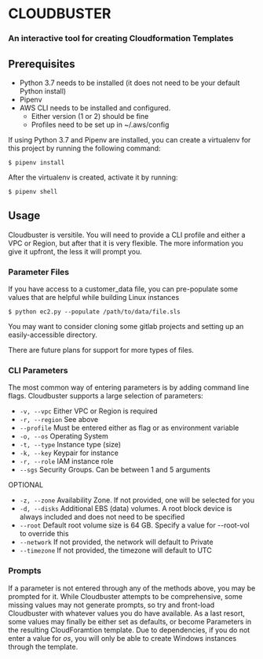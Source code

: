 # CLOUDBUSTER
### An interactive tool for creating Cloudformation Templates

## Prerequisites
- Python 3.7 needs to be installed (it does not need to be your default Python install)
- Pipenv
- AWS CLI needs to be installed and configured.
    - Either version (1 or 2) should be fine
    - Profiles need to be set up in ~/.aws/config

If using Python 3.7 and Pipenv are installed, you can create a virtualenv for this project by running the following command:
    
    $ pipenv install

After the virtualenv is created, activate it by running:
    
    $ pipenv shell

## Usage
Cloudbuster is versitile. You will need to provide a CLI profile and either a VPC or Region, but after that it is very flexible. The more information you give it upfront, the less it will prompt you.

### Parameter Files
If you have access to a customer_data file, you can pre-populate some values that are helpful while building Linux instances

    $ python ec2.py --populate /path/to/data/file.sls

You may want to consider cloning some gitlab projects and setting up an easily-accessible directory.

There are future plans for support for more types of files.

### CLI Parameters
The most common way of entering parameters is by adding command line flags.
Cloudbuster supports a large selection of parameters:
- ```-v, --vpc``` Either VPC or Region is required
- ```-r, --region``` See above
- ```--profile``` Must be entered either as flag or as environment variable
- ```-o, --os``` Operating System
- ```-t, --type``` Instance type (size)
- ```-k, --key``` Keypair for instance
- ```-r, --role``` IAM instance role
- ```--sgs``` Security Groups. Can be between 1 and 5 arguments


OPTIONAL
- ```-z, --zone``` Availability Zone. If not provided, one will be selected for you
- ```-d, --disks``` Additional EBS (data) volumes. A root block device is always included and does not need to be specified
- ```--root``` Default root volume size is 64 GB. Specify a value for --root-vol to override this
- ```--network``` If not provided, the network will default to Private
- ```--timezone``` If not provided, the timezone will default to UTC


### Prompts
If a parameter is not entered through any of the methods above, you may be prompted for it. While Cloudbuster attempts to be comprehensive, some missing values may not generate prompts, so try and front-load Cloudbuster with whatever values you do have available. As a last resort, some values may finally be either set as defaults, or become Parameters in the resulting CloudForamtion template. Due to dependencies, if you do not enter a value for *os*, you will only be able to create Windows instances through the template.
